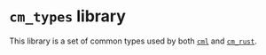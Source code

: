 # `cm_types` library

This library is a set of common types used by both [`cml`][cml] and
[`cm_rust`][cm_rust].

[cml]: /tools/lib/cml/
[cm_rust]: /src/sys/lib/cm_rust/
